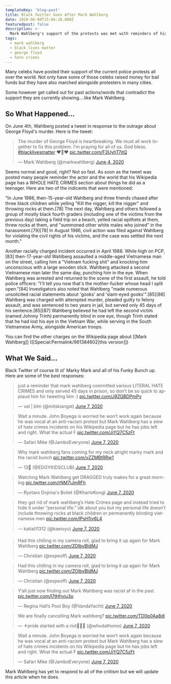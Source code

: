 ```yaml
---
templateKey: 'blog-post'
title: Black Twitter Goes After Mark Wahlberg
date: 2020-06-08T15:04:10.000Z
featuredpost: false
description: >-
  Mark Wahlberg's support of the protests was met with reminders of his hateful past
tags:
  - mark wahlberg
  - black lives matter
  - george floyd
  - hate crimes
---
```


Many celebs have posted their support of the current police protests all over the world. Not only have some of those celebs raised money for bail funds but they have also marched alongside protesters in many cities.

Some however get called out for past actions/words that contradict the support they are currently showing....like Mark Wahlberg.

## So What Happened...

 On June 4th, Wahlberg posted a tweet in response to the outrage about George Floyd's murder.  Here is the tweet:

 <blockquote class="twitter-tweet"><p lang="en" dir="ltr">The murder of George Floyd is heartbreaking. We must all work together to fix this problem. I&#39;m praying for all of us. God bless. <a href="https://twitter.com/hashtag/blacklivesmatter?src=hash&amp;ref_src=twsrc%5Etfw">#blacklivesmatter</a> ❤🙏❤ <a href="https://t.co/F3UyhT7itQ">pic.twitter.com/F3UyhT7itQ</a></p>&mdash; Mark Wahlberg (@markwahlberg) <a href="https://twitter.com/markwahlberg/status/1268396168352075781?ref_src=twsrc%5Etfw">June 4, 2020</a></blockquote> <script async src="https://platform.twitter.com/widgets.js" charset="utf-8"></script>

 Seems normal and good, right? Not so fast. As soon as the tweet was posted many people reminder the actor and the world that his Wikipedia page has a WHOLE HATE CRIMES section about things he did as a teenager. Here are two of the indicents that were mentioned:

 "In June 1986, then-15-year-old Wahlberg and three friends chased after three black children while yelling "Kill the nigger, kill the nigger" and throwing rocks at them.[78] The next day, Wahlberg and others followed a group of mostly black fourth graders (including one of the victims from the previous day) taking a field trip on a beach, yelled racial epithets at them, threw rocks at them, and "summoned other white males who joined" in the harassment.[79][78] In August 1986, civil action was filed against Wahlberg for violating the civil rights of his victims, and the case was settled the next month."

 Another racially charged incident occurred in April 1988. While high on PCP,[83] then-17-year-old Wahlberg assaulted a middle-aged Vietnamese man on the street, calling him a "Vietnam fucking shit" and knocking him unconscious with a large wooden stick. Wahlberg attacked a second Vietnamese man later the same day, punching him in the eye. When Wahlberg was arrested and returned to the scene of the first assault, he told police officers: "I'll tell you now that's the mother-fucker whose head I split open."[84] Investigators also noted that Wahlberg "made numerous unsolicited racial statements about 'gooks' and 'slant-eyed gooks'".[85][86] Wahlberg was charged with attempted murder, pleaded guilty to felony assault, and was sentenced to two years in jail, but served only 45 days of his sentence.[85][87] Wahlberg believed he had left the second victim (named Johnny Trinh) permanently blind in one eye, though Trinh stated that he had lost his eye in the Vietnam War, while serving in the South Vietnamese Army, alongside American troops.

 You can find the other charges on the Wikipedia page about [[Mark Wahlberg]] ([[Special:Permalink/961384602|this version]])



## What We Said...

Black Twitter of course lit ol' Marky Mark and all of his Funky Bunch up.  Here are some of the best responses:

<blockquote class="twitter-tweet"><p lang="en" dir="ltr">just a reminder that mark wahlberg committed various LITERAL HATE CRIMES and only served 45 days in prison, so don’t be so quick to applaud him for tweeting blm :) <a href="https://t.co/J9ZQBDPmPv">pic.twitter.com/J9ZQBDPmPv</a></p>&mdash; val | blm (@mitskiangst) <a href="https://twitter.com/mitskiangst/status/1269671705125011463?ref_src=twsrc%5Etfw">June 7, 2020</a></blockquote> <script async src="https://platform.twitter.com/widgets.js" charset="utf-8"></script>

<blockquote class="twitter-tweet"><p lang="en" dir="ltr">Wait a minute. John Boyega is worried he won’t work again because he was vocal at an anti-racism protest but Mark Wahlberg has a slew of hate crimes incidents on his Wikipedia page but he has jobs left and right. What the actual F <a href="https://t.co/JjYQ7C5zFt">pic.twitter.com/JjYQ7C5zFt</a></p>&mdash; Safari Mike (@JamboEveryone) <a href="https://twitter.com/JamboEveryone/status/1269674799896223746?ref_src=twsrc%5Etfw">June 7, 2020</a></blockquote> <script async src="https://platform.twitter.com/widgets.js" charset="utf-8"></script>

<blockquote class="twitter-tweet"><p lang="en" dir="ltr">Why mark wahlberg fans coming for my neck alright marky mark and the racist bunch <a href="https://t.co/vZZMBtRRw1">pic.twitter.com/vZZMBtRRw1</a></p>&mdash; 13🖤 (@EDGYKIDSCLUB) <a href="https://twitter.com/EDGYKIDSCLUB/status/1269693408752386050?ref_src=twsrc%5Etfw">June 7, 2020</a></blockquote> <script async src="https://platform.twitter.com/widgets.js" charset="utf-8"></script>

<blockquote class="twitter-tweet"><p lang="en" dir="ltr">Watching Mark Wahlberg get DRAGGED truly makes for a great morning <a href="https://t.co/rNM7iJmRFh">pic.twitter.com/rNM7iJmRFh</a></p>&mdash; Ryotaro Dojima&#39;s Boilet (@KharloKong) <a href="https://twitter.com/KharloKong/status/1269666170849898496?ref_src=twsrc%5Etfw">June 7, 2020</a></blockquote> <script async src="https://platform.twitter.com/widgets.js" charset="utf-8"></script>

<blockquote class="twitter-tweet"><p lang="en" dir="ltr">they got rid of mark wahlberg’s Hate Crimes page and instead tried to hide it under “personal life.” idk about you but my personal life doesn’t include throwing rocks at black children or permanently blinding vietnamese men <a href="https://t.co/lPsH1iv6L4">pic.twitter.com/lPsH1iv6L4</a></p>&mdash; katia⛓1312 (@kaeioyu) <a href="https://twitter.com/kaeioyu/status/1269702206560886791?ref_src=twsrc%5Etfw">June 7, 2020</a></blockquote> <script async src="https://platform.twitter.com/widgets.js" charset="utf-8"></script>

<blockquote class="twitter-tweet"><p lang="en" dir="ltr">Had this chilling in my camera roll, glad to bring it up again for Mark Wahlberg <a href="https://t.co/ZOIbyBIdMJ">pic.twitter.com/ZOIbyBIdMJ</a></p>&mdash; Christian (@espeoff) <a href="https://twitter.com/espeoff/status/1269718237056512004?ref_src=twsrc%5Etfw">June 7, 2020</a></blockquote> <script async src="https://platform.twitter.com/widgets.js" charset="utf-8"></script>

<blockquote class="twitter-tweet"><p lang="en" dir="ltr">Had this chilling in my camera roll, glad to bring it up again for Mark Wahlberg <a href="https://t.co/ZOIbyBIdMJ">pic.twitter.com/ZOIbyBIdMJ</a></p>&mdash; Christian (@espeoff) <a href="https://twitter.com/espeoff/status/1269718237056512004?ref_src=twsrc%5Etfw">June 7, 2020</a></blockquote> <script async src="https://platform.twitter.com/widgets.js" charset="utf-8"></script>

<blockquote class="twitter-tweet"><p lang="en" dir="ltr">Y’all just now finding out Mark Wahlberg was racist af in the past. <a href="https://t.co/I7tHhyiu3o">pic.twitter.com/I7tHhyiu3o</a></p>&mdash; Regina Hall’s Pool Boy (@VandaYacht) <a href="https://twitter.com/VandaYacht/status/1269676827431354368?ref_src=twsrc%5Etfw">June 7, 2020</a></blockquote> <script async src="https://platform.twitter.com/widgets.js" charset="utf-8"></script>

<blockquote class="twitter-tweet"><p lang="en" dir="ltr">We are finally cancelling Mark wahlberg? <a href="https://t.co/TD0p0Aa8dl">pic.twitter.com/TD0p0Aa8dl</a></p>&mdash; ⚜️pride started with a riot🏳️‍🌈🦠 (@whodathomo) <a href="https://twitter.com/whodathomo/status/1269679426582667270?ref_src=twsrc%5Etfw">June 7, 2020</a></blockquote> <script async src="https://platform.twitter.com/widgets.js" charset="utf-8"></script>

<blockquote class="twitter-tweet"><p lang="en" dir="ltr">Wait a minute. John Boyega is worried he won’t work again because he was vocal at an anti-racism protest but Mark Wahlberg has a slew of hate crimes incidents on his Wikipedia page but he has jobs left and right. What the actual F <a href="https://t.co/JjYQ7C5zFt">pic.twitter.com/JjYQ7C5zFt</a></p>&mdash; Safari Mike (@JamboEveryone) <a href="https://twitter.com/JamboEveryone/status/1269674799896223746?ref_src=twsrc%5Etfw">June 7, 2020</a></blockquote> <script async src="https://platform.twitter.com/widgets.js" charset="utf-8"></script>

Mark Wahlberg has yet to respond to all of the criitism but we will update this article when he does.


